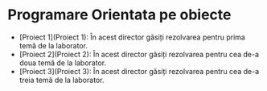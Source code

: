 ﻿# Programare Orientata pe obiecte

- [Proiect 1](Proiect 1): În acest director găsiți rezolvarea pentru prima temă de la laborator.
- [Proiect 2](Proiect 2): În acest director găsiți rezolvarea pentru cea de-a doua temă de la laborator.
- [Proiect 3](Proiect 3): În acest director găsiți rezolvarea pentru cea de-a treia temă de la laborator.